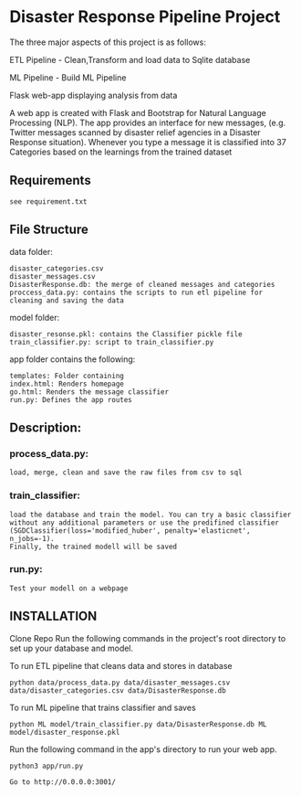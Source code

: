 # Disaster Response Pipeline Project
The three major aspects of this project is as follows:

ETL Pipeline - Clean,Transform and load data to Sqlite database

ML Pipeline - Build ML Pipeline

Flask web-app displaying analysis from data

A web app is created with Flask and Bootstrap for Natural Language Processing (NLP). The app provides an interface for new messages, (e.g. Twitter messages scanned by disaster relief agencies in a Disaster Response situation). Whenever you type a message it is classified into 37 Categories based on the learnings from the trained dataset

## Requirements
    see requirement.txt

## File Structure
data folder:

    disaster_categories.csv
    disaster_messages.csv
    DisasterResponse.db: the merge of cleaned messages and categories
    proccess_data.py: contains the scripts to run etl pipeline for cleaning and saving the data

model folder:

    disaster_resonse.pkl: contains the Classifier pickle file
    train_classifier.py: script to train_classifier.py

app folder contains the following:

    templates: Folder containing
    index.html: Renders homepage
    go.html: Renders the message classifier
    run.py: Defines the app routes

## Description:
### process_data.py:

    load, merge, clean and save the raw files from csv to sql

### train_classifier:

    load the database and train the model. You can try a basic classifier without any additional parameters or use the predifined classifier
    (SGDClassifier(loss='modified_huber', penalty='elasticnet', n_jobs=-1).
    Finally, the trained modell will be saved

### run.py:

    Test your modell on a webpage

## INSTALLATION

Clone Repo
Run the following commands in the project's root directory to set up your database and model.

To run ETL pipeline that cleans data and stores in database

    python data/process_data.py data/disaster_messages.csv data/disaster_categories.csv data/DisasterResponse.db

To run ML pipeline that trains classifier and saves

    python ML model/train_classifier.py data/DisasterResponse.db ML model/disaster_response.pkl

Run the following command in the app's directory to run your web app. 

    python3 app/run.py

    Go to http://0.0.0.0:3001/
